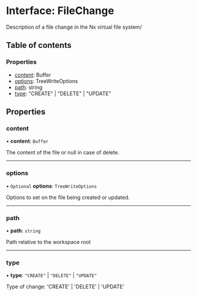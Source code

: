 # Interface: FileChange

Description of a file change in the Nx virtual file system/

## Table of contents

### Properties

-  [content](../../devkit/documents/FileChange#content): Buffer
-  [options](../../devkit/documents/FileChange#options): TreeWriteOptions
-  [path](../../devkit/documents/FileChange#path): string
-  [type](../../devkit/documents/FileChange#type): "CREATE" | "DELETE" | "UPDATE"

## Properties

### content

• **content**: `Buffer`

The content of the file or null in case of delete.

---

### options

• `Optional` **options**: `TreeWriteOptions`

Options to set on the file being created or updated.

---

### path

• **path**: `string`

Path relative to the workspace root

---

### type

• **type**: `"CREATE"` \| `"DELETE"` \| `"UPDATE"`

Type of change: 'CREATE' | 'DELETE' | 'UPDATE'
